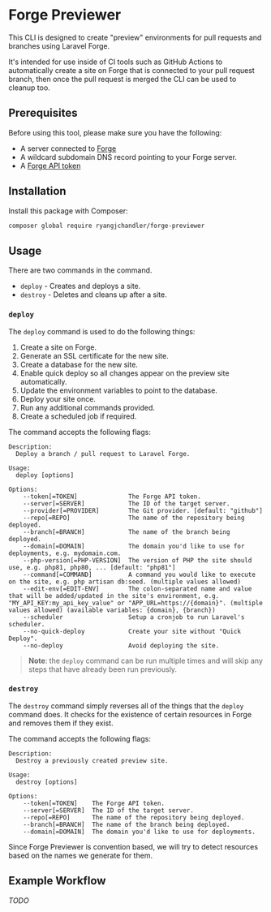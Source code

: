 # Forge Previewer

This CLI is designed to create "preview" environments for pull requests and branches using Laravel Forge.

It's intended for use inside of CI tools such as GitHub Actions to automatically create a site on Forge that is connected to your pull request branch, then once the pull request is merged the CLI can be used to cleanup too.

## Prerequisites

Before using this tool, please make sure you have the following:
* A server connected to [Forge](https://forge.laravel.com)
* A wildcard subdomain DNS record pointing to your Forge server.
* A [Forge API token](https://forge.laravel.com/docs/1.0/accounts/api.html)

## Installation

Install this package with Composer:

```sh
composer global require ryangjchandler/forge-previewer
```

## Usage

There are two commands in the command.

* `deploy` - Creates and deploys a site.
* `destroy` - Deletes and cleans up after a site.

### `deploy`

The `deploy` command is used to do the following things:

1. Create a site on Forge.
2. Generate an SSL certificate for the new site.
3. Create a database for the new site.
4. Enable quick deploy so all changes appear on the preview site automatically.
4. Update the environment variables to point to the database.
5. Deploy your site once.
6. Run any additional commands provided.
7. Create a scheduled job if required.

The command accepts the following flags:

```
Description:
  Deploy a branch / pull request to Laravel Forge.

Usage:
  deploy [options]

Options:
    --token[=TOKEN]              The Forge API token.
    --server[=SERVER]            The ID of the target server.
    --provider[=PROVIDER]        The Git provider. [default: "github"]
    --repo[=REPO]                The name of the repository being deployed.
    --branch[=BRANCH]            The name of the branch being deployed.
    --domain[=DOMAIN]            The domain you'd like to use for deployments, e.g. mydomain.com.
    --php-version[=PHP-VERSION]  The version of PHP the site should use, e.g. php81, php80, ... [default: "php81"]
    --command[=COMMAND]          A command you would like to execute on the site, e.g. php artisan db:seed. (multiple values allowed)
    --edit-env[=EDIT-ENV]        The colon-separated name and value that will be added/updated in the site's environment, e.g. "MY_API_KEY:my_api_key_value" or "APP_URL=https://{domain}". (multiple values allowed) (available variables: {domain}, {branch})
    --scheduler                  Setup a cronjob to run Laravel's scheduler.
    --no-quick-deploy            Create your site without "Quick Deploy".
    --no-deploy                  Avoid deploying the site.
```

> **Note**: the `deploy` command can be run multiple times and will skip any steps that have already been run previously.

### `destroy`

The `destroy` command simply reverses all of the things that the `deploy` command does. It checks for the existence of certain resources in Forge and removes them if they exist.

The command accepts the following flags:

```
Description:
  Destroy a previously created preview site.

Usage:
  destroy [options]

Options:
    --token[=TOKEN]    The Forge API token.
    --server[=SERVER]  The ID of the target server.
    --repo[=REPO]      The name of the repository being deployed.
    --branch[=BRANCH]  The name of the branch being deployed.
    --domain[=DOMAIN]  The domain you'd like to use for deployments.
```

Since Forge Previewer is convention based, we will try to detect resources based on the names we generate for them.

## Example Workflow

_TODO_
